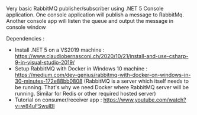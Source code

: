 Very basic RabbitMQ publisher/subscriber using .NET 5 Console application. One console application will publish a message to RabbitMq. Another console app will listen the queue and output the message in console window

Dependencies : 
- Install .NET 5 on a VS2019 machine : https://www.claudiobernasconi.ch/2020/10/21/install-and-use-csharp-9-in-visual-studio-2019/
- Setup RabbitMQ with Docker in Windows 10 machine : https://medium.com/dev-genius/rabbitmq-with-docker-on-windows-in-30-minutes-172e88bb0808
(RabbitMQ is a server which itself needs to be running. That's why we need Docker where RabbitMQ server will be running. Similar for Redis or other required hosted server)
- Tutorial on consumer/receiver app : https://www.youtube.com/watch?v=w84uFSwulBI
